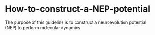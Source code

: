 # How-to-construct-a-NEP-potential
The purpose of this guideline is to construct a neuroevolution potential (NEP) to perform molecular dynamics
